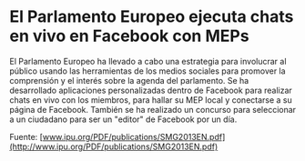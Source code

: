 # El Parlamento Europeo ejecuta chats en vivo en Facebook con MEPs

El Parlamento Europeo ha llevado a cabo una estrategia para involucrar al público usando las herramientas de los medios sociales para promover la comprensión y el interés sobre la agenda del parlamento. Se ha desarrollado aplicaciones personalizadas dentro de Facebook para realizar chats en vivo con los miembros, para hallar su MEP local y conectarse a su página de Facebook. También se ha realizado un concurso para seleccionar a un ciudadano para ser un "editor" de Facebook por un día.

Fuente: [www.ipu.org/PDF/publications/SMG2013EN.pdf](http://www.ipu.org/PDF/publications/SMG2013EN.pdf)
